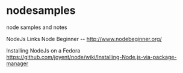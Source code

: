 nodesamples
===========

node samples and notes


NodeJs Links
Node Beginner -- http://www.nodebeginner.org/

Installing NodeJs on a Fedora
https://github.com/joyent/node/wiki/Installing-Node.js-via-package-manager
